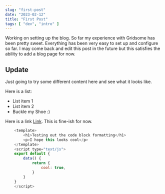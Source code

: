 ```yaml
---
slug: "first-post"
date: "2023-02-12"
title: "First Post"
tags: [ "dev", "intro" ]
---
```


Working on setting up the blog. So far my experience with Gridsome has been pretty sweet. Everything has been very easy to set up and configure so far. I may come back and edit this post in the future but this satisfies the ability to add a blog page for now.

## Update
Just going to try some different content here and see what it looks like.

Here is a list:
 - List item 1
 - List item 2
 - Buckle my Shoe :)

Here is a link [Link](https://example.com). This is fine-ish for now.

```js
    <template>
        <h1>Testing out the code block formatting</h1>
        <p>I hope this looks cool</p>
    </template>
    <script type="text/js">
    export default {
        data() {
            return {
                cool: true,
            }
        }
    }
    </script>
```